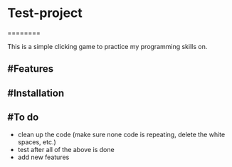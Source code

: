 # Test-project
========

This is a simple clicking game to practice my programming skills on. 

#Features
--------


#Installation
------------



#To do
------------
- clean up the code (make sure none code is repeating, delete the white spaces, etc.)
- test after all of the above is done
- add new features